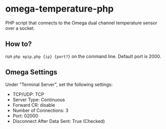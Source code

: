 # omega-temperature-php
PHP script that connects to the Omega dual channel temperature sensor over a socket.

## How to?
run `php epip.php {ip} {port?}` on the command line.
Default port is 2000.

## Omega Settings
Under "Terminal Server", set the following settings:
* TCP/UDP: TCP
* Server Type: Continuous
* Forward CR: disable
* Number of Connections: 3
* Port: 02000
* Disconnect After Data Sent: True (Checked)
